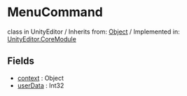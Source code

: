 # MenuCommand
class in UnityEditor
 / Inherits from: <a href="https://docs.unity3d.com/6000.0/Documentation/ScriptReference/Object.html" target="_blank">Object</a> / Implemented in: <a href="https://docs.unity3d.com/6000.0/Documentation/ScriptReference/UnityEditor.CoreModule.html" target="_blank">UnityEditor.CoreModule</a>
## Fields
- <a href="https://docs.unity3d.com/6000.0/Documentation/ScriptReference/MenuCommand-context.html" target="_blank">context</a> : Object
- <a href="https://docs.unity3d.com/6000.0/Documentation/ScriptReference/MenuCommand-userData.html" target="_blank">userData</a> : Int32
